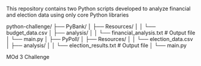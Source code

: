 This repository contains two Python scripts developed to analyze financial and election data using only core Python libraries 

python-challenge/
├── PyBank/
│ ├── Resources/
│ │ └── budget_data.csv
│ ├── analysis/
│ │ └── financial_analysis.txt # Output file
│ └── main.py
│
├── PyPoll/
│ ├── Resources/
│ │ └── election_data.csv
│ ├── analysis/
│ │ └── election_results.txt # Output file
│ └── main.py


MOd 3 Challenge
